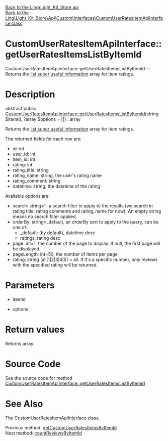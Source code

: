[Back to the Ling/Light_Kit_Store api](https://github.com/lingtalfi/Light_Kit_Store/blob/master/doc/api/Ling/Light_Kit_Store.md)<br>
[Back to the Ling\Light_Kit_Store\Api\Custom\Interfaces\CustomUserRatesItemApiInterface class](https://github.com/lingtalfi/Light_Kit_Store/blob/master/doc/api/Ling/Light_Kit_Store/Api/Custom/Interfaces/CustomUserRatesItemApiInterface.md)


CustomUserRatesItemApiInterface::getUserRatesItemsListByItemId
================



CustomUserRatesItemApiInterface::getUserRatesItemsListByItemId — Returns the [list super useful information](https://github.com/lingtalfi/SqlFiddler/blob/master/doc/pages/conception-notes.md#the-list-super-useful-information) array for item ratings.




Description
================


abstract public [CustomUserRatesItemApiInterface::getUserRatesItemsListByItemId](https://github.com/lingtalfi/Light_Kit_Store/blob/master/doc/api/Ling/Light_Kit_Store/Api/Custom/Interfaces/CustomUserRatesItemApiInterface/getUserRatesItemsListByItemId.md)(string $itemId, ?array $options = []) : array




Returns the [list super useful information](https://github.com/lingtalfi/SqlFiddler/blob/master/doc/pages/conception-notes.md#the-list-super-useful-information) array for item ratings.

The returned fields for each row are:

- id: int
- user_id: int
- item_id: int
- rating: int
- rating_title: string
- rating_name: string, the user's rating name
- rating_comment: string
- datetime: string, the datetime of the rating

Available options are:


- search: string='', a search filter to apply to the results (we search in rating title, rating comments and rating_name for now).
         An empty string means no search filter applied.
- orderBy: string=_default, an orderBy sort to apply to the query, can be one of:
     - _default: (by default), datetime desc
     - ratings: rating desc
- page: int=1, the number of the page to display. If null, the first page will be displayed.
- pageLength: int=50, the number of items per page
- rating: string (all|1|2|3|4|5) = all. If it's a specific number, only reviews with the specified rating will be returned.




Parameters
================


- itemId

    

- options

    


Return values
================

Returns array.








Source Code
===========
See the source code for method [CustomUserRatesItemApiInterface::getUserRatesItemsListByItemId](https://github.com/lingtalfi/Light_Kit_Store/blob/master/Api/Custom/Interfaces/CustomUserRatesItemApiInterface.php#L63-L63)


See Also
================

The [CustomUserRatesItemApiInterface](https://github.com/lingtalfi/Light_Kit_Store/blob/master/doc/api/Ling/Light_Kit_Store/Api/Custom/Interfaces/CustomUserRatesItemApiInterface.md) class.

Previous method: [getCustomUserRatesItemsByItemId](https://github.com/lingtalfi/Light_Kit_Store/blob/master/doc/api/Ling/Light_Kit_Store/Api/Custom/Interfaces/CustomUserRatesItemApiInterface/getCustomUserRatesItemsByItemId.md)<br>Next method: [countReviewsByItemId](https://github.com/lingtalfi/Light_Kit_Store/blob/master/doc/api/Ling/Light_Kit_Store/Api/Custom/Interfaces/CustomUserRatesItemApiInterface/countReviewsByItemId.md)<br>

